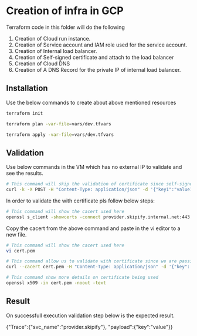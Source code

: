 # Creation of infra in GCP

Terraform code in this folder will do the following

1) Creation of Cloud run instance.
2) Creation of Service account and IAM role used for the service account.
3) Creation of Internal load balancer.
4) Creation of Self-signed certificate and attach to the load balancer
5) Creation of Cloud DNS
6) Creation of A DNS Record for the private IP of internal load balancer.

## Installation

Use the below commands to create about above mentioned resources

```bash
terraform init
```
```bash
terraform plan -var-file=vars/dev.tfvars
```
```bash
terraform apply -var-file=vars/dev.tfvars
```

## Validation

Use below commands in the VM which has no external IP to validate and see the results.

```bash
# This command will skip the validation of certificate since self-signed certificate being used here.
curl -k -X POST -H "Content-Type: application/json" -d '{"key1":"value1", "key2":"value2"}' https://provider.skipify.internal.net/echo
```
In order to validate the with certificate pls follow below steps:

```bash
# This command will show the cacert used here
openssl s_client -showcerts -connect provider.skipify.internal.net:443 < /dev/null
```

Copy the cacert from the above command and paste in the vi editor to a new file.

```bash
# This command will show the cacert used here
vi cert.pem
```

```bash
# This command allow us to validate with certificate since we are passing the certificate along with command so need to use -k or -insecure to skip the certificate validation
curl --cacert cert.pem -H "Content-Type: application/json" -d '{"key": "Value"}' https://provider.skipify.internal.net/echo
```

```bash
# This command show more details on certificate being used
openssl x509 -in cert.pem -noout -text
```

## Result

On successfull execution validation step below is the expected result.

{"Trace":{"svc_name":"provider.skipify"}, "payload":{"key":"value"}}
